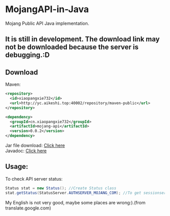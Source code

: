 # MojangAPI-in-Java
Mojang Public API Java implementation.  
<h2>It is still in development. The download link may not be downloaded because the server is debugging.:D</h2>
    
## Download
Maven:
```xml
<repository>
  <id>xiaopangxie732</id>
  <url>http://yc.aikeshi.top:40002/repository/maven-public</url>
</repository>
```
```xml
<dependency>
  <groupId>cn.xiaopangxie732</groupId>
  <artifactId>mojang-api</artifactId>
  <version>0.0.2</version>
</dependency>
```
  
Jar file download: [Click here](http://yc.aikeshi.top:30003/xiaopangxie732/downloads/java-jar/mojang-api-java.jar)  
Javadoc: [Click here](http://yc.aikeshi.top:30003/xiaopangxie732/javadoc/mojang-api)
## Usage:      
To check API server status:
```java
Status stat = new Status(); //Create Status class
stat.getStatus(StatusServer.AUTHSERVER_MOJANG_COM); //To get sessionserver.mojang.com status
```
My English is not very good, maybe some places are wrong:).(from translate.google.com)

